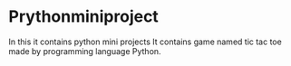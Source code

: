 # Prythonminiproject
In this it contains python mini projects
It contains game named  tic tac toe made by programming language Python.
